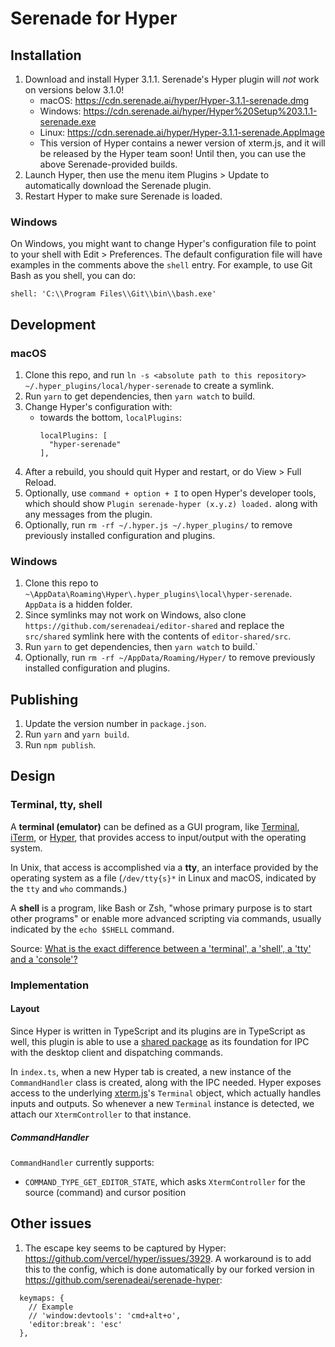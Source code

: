 # Serenade for Hyper

## Installation

1. Download and install Hyper 3.1.1. Serenade's Hyper plugin will _not_ work on versions below 3.1.0!
    - macOS: https://cdn.serenade.ai/hyper/Hyper-3.1.1-serenade.dmg
    - Windows: https://cdn.serenade.ai/hyper/Hyper%20Setup%203.1.1-serenade.exe
    - Linux: https://cdn.serenade.ai/hyper/Hyper-3.1.1-serenade.AppImage
    - This version of Hyper contains a newer version of xterm.js, and it will be released by the Hyper team soon! Until then, you can use the above Serenade-provided builds.
1. Launch Hyper, then use the menu item Plugins > Update to automatically download the Serenade plugin.
1. Restart Hyper to make sure Serenade is loaded.

### Windows

On Windows, you might want to change Hyper's configuration file to point to your shell with Edit > Preferences. The default configuration file will have examples in the comments above the `shell` entry. For example, to use Git Bash as you shell, you can do:

    shell: 'C:\\Program Files\\Git\\bin\\bash.exe'

## Development

### macOS

1. Clone this repo, and run `ln -s <absolute path to this repository> ~/.hyper_plugins/local/hyper-serenade` to create a symlink.
1. Run `yarn` to get dependencies, then `yarn watch` to build.
1. Change Hyper's configuration with:
    - towards the bottom, `localPlugins`:
       ```
       localPlugins: [
         "hyper-serenade"
       ],
       ```
1. After a rebuild, you should quit Hyper and restart, or do View > Full Reload.
1. Optionally, use `command + option + I` to open Hyper's developer tools, which should show `Plugin serenade-hyper (x.y.z) loaded.` along with any messages from the plugin.
1. Optionally, run `rm -rf ~/.hyper.js ~/.hyper_plugins/` to remove previously installed configuration and plugins.

### Windows

1. Clone this repo to `~\AppData\Roaming\Hyper\.hyper_plugins\local\hyper-serenade`. `AppData` is a hidden folder.
1. Since symlinks may not work on Windows, also clone `https://github.com/serenadeai/editor-shared` and replace the `src/shared` symlink here with the contents of `editor-shared/src`.
1. Run `yarn` to get dependencies, then `yarn watch` to build.`
1. Optionally, run `rm -rf ~/AppData/Roaming/Hyper/` to remove previously installed configuration and plugins.

## Publishing

1. Update the version number in `package.json`.
1. Run `yarn` and `yarn build`.
1. Run `npm publish`.

## Design

### Terminal, tty, shell

A **terminal (emulator)** can be defined as a GUI program, like [Terminal](https://en.wikipedia.org/wiki/Terminal_(macOS)), [iTerm](https://iterm2.com/), or [Hyper](https://hyper.is/), that provides access to input/output with the operating system.

In Unix, that access is accomplished via a **tty**, an interface provided by the operating system as a file (`/dev/tty{s}*` in Linux and macOS, indicated by the `tty` and `who` commands.)

A **shell** is a program, like Bash or Zsh, "whose primary purpose is to start other programs" or enable more advanced scripting via commands, usually indicated by the `echo $SHELL` command.

Source: [What is the exact difference between a 'terminal', a 'shell', a 'tty' and a 'console'?](https://unix.stackexchange.com/questions/4126/what-is-the-exact-difference-between-a-terminal-a-shell-a-tty-and-a-con)

### Implementation

#### Layout

Since Hyper is written in TypeScript and its plugins are in TypeScript as well, this plugin is able to use a [shared package](https://github.com/serenadeai/editor-shared) as its foundation for IPC with the desktop client and dispatching commands.

In `index.ts`, when a new Hyper tab is created, a new instance of the `CommandHandler` class is created, along with the IPC needed. Hyper exposes access to the underlying [xterm.js](https://github.com/xtermjs/xterm.js)'s `Terminal` object, which actually handles inputs and outputs. So whenever a new `Terminal` instance is detected, we attach our `XtermController` to that instance.

##### CommandHandler

`CommandHandler` currently supports:
- `COMMAND_TYPE_GET_EDITOR_STATE`, which asks `XtermController` for the source (command) and cursor position

## Other issues

1. The escape key seems to be captured by Hyper: https://github.com/vercel/hyper/issues/3929. A workaround is to add this to the config, which is done automatically by our forked version in https://github.com/serenadeai/serenade-hyper:

```
  keymaps: {
    // Example
    // 'window:devtools': 'cmd+alt+o',
    'editor:break': 'esc'
  },
```
